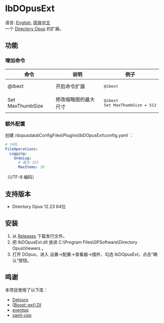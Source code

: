 # IbDOpusExt
语言: [English](README.md), [简体中文](README.zh-Hans.md)  
一个 [Directory Opus](https://www.gpsoft.com.au/) 的扩展。

## 功能
### 增加命令
<table>
<thead><tr>
    <th>命令</th>
    <th>说明</th>
    <th>例子</th>
</tr></thead>
<tbody>
    <tr>
        <td>@ibext</td>
        <td>开启命令扩展</td>
        <td><pre lang="Batchfile">@ibext</pre></td>
    </tr>
    <tr>
        <td>Set MaxThumbSize</td>
        <td>修改缩略图的最大尺寸</td>
        <td><pre lang="Batchfile">@ibext
Set MaxThumbSize = 512</pre></td>
    </tr>
</tbody>
</table>

### 额外配置
创建 /dopusdata\ConfigFiles\Plugins\IbDOpusExt\config.yaml ：
```yaml
# YAML
FileOperations:
  Logging:
    UndoLog:
      # 最大 255
      MaxItems: 10
```
（UTF-8 编码）

## 支持版本
* Directory Opus 12.23 64位

## 安装
1. 从 [Releases](../../releases) 下载发行文件。
1. 把 IbDOpusExt.dll 放进 C:\Program Files\GPSoftware\Directory Opus\Viewers 。
1. 打开 DOpus，进入 设置→配置→查看器→插件，勾选 IbDOpusExt，点击“确认”按钮。

## 鸣谢
本项目使用了以下库：

* [Detours](https://github.com/microsoft/detours)
* [[Boost::ext].DI](https://github.com/boost-ext/di)
* [eventpp](https://github.com/wqking/eventpp)
* [yaml-cpp](https://github.com/jbeder/yaml-cpp)